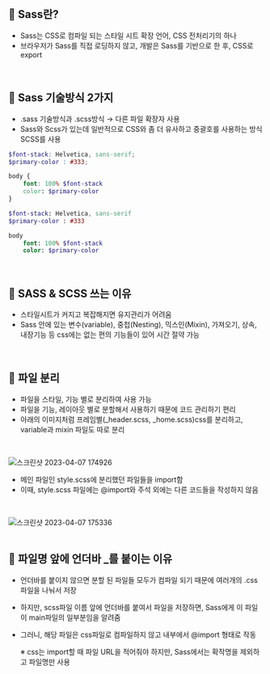 ## 📌 Sass란? 
- Sass는 CSS로 컴파일 되는 스타일 시트 확장 언어, CSS 전처리기의 하나  
- 브라우저가 Sass를 직접 로딩하지 않고, 개발은 Sass를 기반으로 한 후, CSS로 export
<br>

## 📌 Sass 기술방식 2가지
- .sass 기술방식과 .scss방식 → 다른 파일 확장자 사용
- Sass와 Scss가 있는데 일반적으로 CSS와 좀 더 유사하고 중괄호를 사용하는 방식 SCSS를 사용  
```SCSS
$font-stack: Helvetica, sans-serif;
$primary-color : #333;

body {
	font: 100% $font-stack
	color: $primary-color
}
```  
```Sass
$font-stack: Helvetica, sans-serif
$primary-color : #333

body 
	font: 100% $font-stack
	color: $primary-color
```
<br>

## 📌 SASS & SCSS 쓰는 이유
- 스타일시트가 커지고 복잡해지면 유지관리가 어려움
- Sass 안에 있는 변수(variable), 중첩(Nesting), 믹스인(Mixin), 가져오기, 상속, 내장기능 등 css에는 없는 편의 기능들이 있어 시간 절약 가능  
<br>

## 📌 파일 분리
- 파일을 스타일, 기능 별로 분리하여 사용 가능 
- 파일을 기능, 레이아웃 별로 분할해서 사용하기 때문에 코드 관리하기 편리  
- 아래의 이미지처럼 프레임별(_header.scss, _home.scss)css를 분리하고, variable과 mixin 파일도 따로 분리  
<br>

 ![스크린샷 2023-04-07 174926](https://user-images.githubusercontent.com/117449788/230576839-71ca1cda-245a-4163-99b9-c4d20aaef959.png)

- 메인 파일인 style.scss에 분리했던 파일들을 import함
- 이때, style.scss 파일에는 @import와 주석 외에는 다른 코드들을 작성하지 않음  
<br>

 ![스크린샷 2023-04-07 175336](https://user-images.githubusercontent.com/117449788/230577577-44e79aea-3227-4643-a06b-0aa9c504264c.png)  
<br>

## 📌 파일명 앞에 언더바 _를 붙이는 이유
- 언더바를 붙이지 않으면 분할 된 파일들 모두가 컴파일 되기 때문에 여러개의 .css파일을 나눠서 저장
- 하지만, scss파일 이름 앞에 언더바를 붙여서 파일을 저장하면, Sass에게 이 파일이 main파일의 일부분임을 알려줌 
- 그러니, 해당 파일은 css파일로 컴파일하지 않고 내부에서 @import 형태로 작동

  ※ css는 import할 때 파일 URL을 적어줘야 하지만, Sass에서는 확작명을 제외하고 파일명만 사용 



